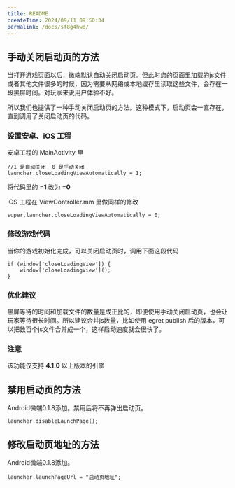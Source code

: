 ```yaml
---
title: README
createTime: 2024/09/11 09:50:34
permalink: /docs/sf8g4hwd/
---
```

## 手动关闭启动页的方法

当打开游戏页面以后，微端默认自动关闭启动页。但此时您的页面里加载的js文件或者其他文件很多的时候，因为需要从网络或本地缓存里读取这些文件，会存在一段黑屏时间。对玩家来说用户体验不好。

所以我们也提供了一种手动关闭启动页的方法。这种模式下，启动页会一直存在，直到调用了关闭启动页的代码。

### 设置安卓、iOS 工程

安卓工程的 MainActivity 里

```
//1 是自动关闭  0 是手动关闭
launcher.closeLoadingViewAutomatically = 1;
```

将代码里的 **=1** 改为 **=0** 

iOS 工程在 ViewController.mm 里做同样的修改

```
super.launcher.closeLoadingViewAutomatically = 0;
```

### 修改游戏代码

当你的游戏初始化完成，可以关闭启动页时，调用下面这段代码

```
if (window['closeLoadingView']) {
    window['closeLoadingView']();
}
```

### 优化建议

黑屏等待的时间和加载文件的数量是成正比的，即便使用手动关闭启动页，也会让玩家等待很长时间。所以建议合并js数量，比如使用 egret publish 后的版本，可以把数百个js文件合并成一个，这样启动速度就会很快了。

### 注意

该功能仅支持 **4.1.0** 以上版本的引擎

## 禁用启动页的方法

Android微端0.1.8添加。禁用后将不再弹出启动页。

```
launcher.disableLaunchPage();
```

## 修改启动页地址的方法

Android微端0.1.8添加。

```
launcher.launchPageUrl = "启动页地址";
```
